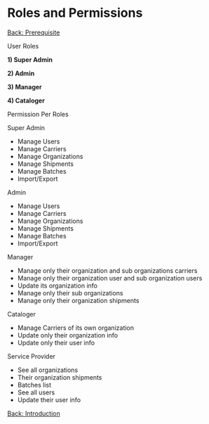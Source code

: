 Roles and Permissions
===

[Back: Prerequisite](prerequisite.md)

User Roles

**1) Super Admin**

**2) Admin**

**3) Manager**

**4) Cataloger**

Permission Per Roles

Super Admin

* Manage Users
* Manage Carriers
* Manage Organizations
* Manage Shipments
* Manage Batches
* Import/Export

Admin

* Manage Users
* Manage Carriers
* Manage Organizations
* Manage Shipments
* Manage Batches
* Import/Export

Manager

* Manage only their organization and sub organizations carriers
* Manage only their organization user and sub organization users
* Update its organization info
* Manage only their sub organizations
* Manage only their organization shipments

Cataloger

* Manage Carriers of its own organization
* Update only their organization info
* Update only their user info 

Service Provider

* See all organizations
* Their organization shipments
* Batches list
* See all users
* Update their user info

[Back: Introduction](../README.md)